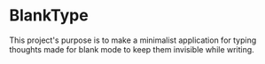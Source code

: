 # BlankType
This project's purpose is to make a minimalist application for typing thoughts made for blank mode to keep them invisible while writing.
